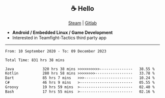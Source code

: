 <h2 align="center"> ☕ Hello </h2>

<p align="center">
  <a href="https://steamcommunity.com/id/Niforances/">Steam</a> |
  <a href="https://gitlab.com/niforances">Gitlab</a>
</p>

 - **Android / Embedded Linux / Game Development**
 - Interested in Teamfight-Tactics third party app

------

<!--START_SECTION:waka-->

```txt
From: 10 September 2020 - To: 09 December 2023

Total Time: 831 hrs 38 mins

Java             320 hrs 38 mins >>>>>>>>>>---------------   38.55 %
Kotlin           280 hrs 58 mins >>>>>>>>-----------------   33.78 %
Dart             85 hrs 7 mins   >>>----------------------   10.24 %
C#               46 hrs 9 mins   >------------------------   05.55 %
Groovy           19 hrs 59 mins  >------------------------   02.40 %
Bash             17 hrs 55 mins  >------------------------   02.16 %
```

<!--END_SECTION:waka-->

